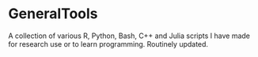 # GeneralTools
A collection of various R, Python, Bash, C++ and Julia scripts I have made for research use or to learn programming. Routinely updated.
